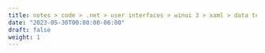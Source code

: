 ```yaml
---
title: notes > code > .net > user interfaces > winui 3 > xaml > data templates
date: "2023-05-30T00:00:00-06:00"
draft: false
weight: 1
---
```


